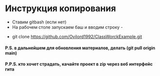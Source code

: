 # Инструкция копирования

- Ставим gitbash (если нет)
- На рабочем столе запускаем баш и вводим строку - 
+ git clone https://github.com/Ovilord1992/ClassWorckExample.git

#### P.S. в дальнейшем для обновления материалов, делать (git pull origin main)
#### P.P.S. кто хочет страдать, качайте проект в zip через веб интерфейс гита